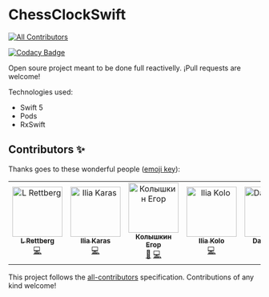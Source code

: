 # ChessClockSwift
[![All Contributors](https://img.shields.io/badge/all_contributors-5-orange.svg?style=flat-square)](#contributors)

[![Codacy Badge](https://api.codacy.com/project/badge/Grade/c17fd00a5b0c48bdbb93aacd19a7077b)](https://app.codacy.com/app/joanb/ChessClockSwift?utm_source=github.com&utm_medium=referral&utm_content=joanb/ChessClockSwift&utm_campaign=Badge_Grade_Settings)

Open soure project meant to be done full reactivelly. ¡Pull requests are welcome!

Technologies used:
- Swift 5
- Pods
- RxSwift

## Contributors ✨

Thanks goes to these wonderful people ([emoji key](https://allcontributors.org/docs/en/emoji-key)):

<!-- ALL-CONTRIBUTORS-LIST:START - Do not remove or modify this section -->
<!-- prettier-ignore -->
<table>
  <tr>
    <td align="center"><a href="https://github.com/l-rettberg"><img src="https://avatars0.githubusercontent.com/u/13290195?v=4" width="100px;" alt="L Rettberg"/><br /><sub><b>L Rettberg</b></sub></a><br /><a href="https://github.com/joanb/ChessClockSwift/commits?author=l-rettberg" title="Code">💻</a></td>
    <td align="center"><a href="https://github.com/KarasIlia"><img src="https://avatars1.githubusercontent.com/u/46646536?v=4" width="100px;" alt="Ilia Karas"/><br /><sub><b>Ilia Karas</b></sub></a><br /><a href="https://github.com/joanb/ChessClockSwift/commits?author=KarasIlia" title="Code">💻</a></td>
    <td align="center"><a href="https://github.com/EgorKolyshkin"><img src="https://avatars1.githubusercontent.com/u/26576806?v=4" width="100px;" alt="Колышкин Егор"/><br /><sub><b>Колышкин Егор</b></sub></a><br /><a href="#ideas-EgorKolyshkin" title="Ideas, Planning, & Feedback">🤔</a> <a href="https://github.com/joanb/ChessClockSwift/commits?author=EgorKolyshkin" title="Code">💻</a></td>
    <td align="center"><a href="https://github.com/Gray-Wind"><img src="https://avatars0.githubusercontent.com/u/4902794?v=4" width="100px;" alt="Ilia Kolo"/><br /><sub><b>Ilia Kolo</b></sub></a><br /><a href="https://github.com/joanb/ChessClockSwift/commits?author=Gray-Wind" title="Code">💻</a></td>
    <td align="center"><a href="https://github.com/davidlamys"><img src="https://avatars0.githubusercontent.com/u/1642110?v=4" width="100px;" alt="David Lam"/><br /><sub><b>David Lam</b></sub></a><br /><a href="https://github.com/joanb/ChessClockSwift/commits?author=davidlamys" title="Code">💻</a> <a href="#ideas-davidlamys" title="Ideas, Planning, & Feedback">🤔</a></td>
  </tr>
</table>

<!-- ALL-CONTRIBUTORS-LIST:END -->

This project follows the [all-contributors](https://github.com/all-contributors/all-contributors) specification. Contributions of any kind welcome!
